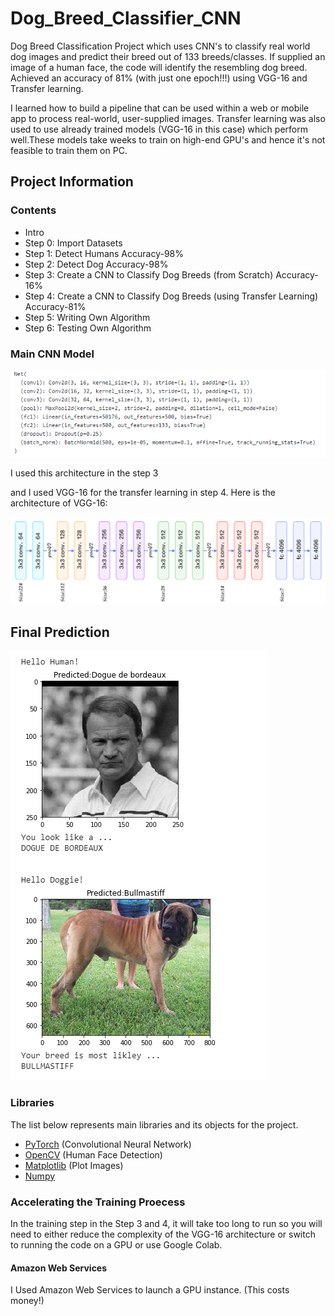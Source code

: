 # Dog_Breed_Classifier_CNN

Dog Breed Classification Project which uses CNN's to classify real world dog images and predict their breed out of 133 breeds/classes.
If supplied an image of a human face, the code will identify the resembling dog breed.  Achieved an accuracy of 81% (with just one epoch!!!) using VGG-16 and Transfer learning.

I learned how to build a pipeline that can be used within a web or mobile app to process real-world, user-supplied images.
Transfer learning was also used to use already trained models (VGG-16 in this case) which perform well.These models take weeks to train on high-end GPU's and hence it's not feasible to train them on PC.

## Project Information

### Contents


- Intro
- Step 0: Import Datasets
- Step 1: Detect Humans                                                           Accuracy-98%
- Step 2: Detect Dog                                                              Accuracy-98%
- Step 3: Create a CNN to Classify Dog Breeds (from Scratch)                      Accuracy-16%
- Step 4: Create a CNN to Classify Dog Breeds (using Transfer Learning)           Accuracy-81% 
- Step 5: Writing Own Algorithm
- Step 6: Testing Own Algorithm

### Main CNN Model

![Model Architecture](model_architecture.PNG)

I used this architecture in the step 3 


and I used VGG-16 for the transfer learning in step 4. Here is the architecture of VGG-16:

![VGG16 Architecture](vgg16_architecture.png)


 ## Final Prediction
 
 
![Prediction](prediction.PNG)



### Libraries

The list below represents main libraries and its objects for the project.
- [PyTorch](https://pytorch.org/) (Convolutional Neural Network)
- [OpenCV](https://opencv.org/) (Human Face Detection)
- [Matplotlib](https://matplotlib.org/) (Plot Images)
- [Numpy](http://www.numpy.org/) 

### Accelerating the Training Proecess

In the training step in the Step 3 and 4, it will take too long to run so you will need to either reduce the complexity of the VGG-16 architecture or switch to running the code on a GPU or use Google Colab.

#### Amazon Web Services

I Used Amazon Web Services to launch a GPU instance. (This costs money!)
